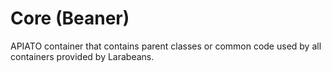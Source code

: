 # Core (Beaner)

APIATO container that contains parent classes or common code used by all containers provided by Larabeans.

